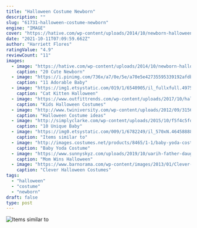 ```yaml
---
title: "Halloween Costume Newborn"
description: ""
slug: "61731-halloween-costume-newborn"
engine: "IMAGE"
cover: "https://hative.com/wp-content/uploads/2014/10/newborn-halloween-costumes/6-newborn-halloween-costume-ideas.jpg"
date: "2021-10-11T07:09:59.662Z"
author: "Harriett Flores"
ratingValue: "4.9"
reviewCount: "11"
images:
  - image: "https://hative.com/wp-content/uploads/2014/10/newborn-halloween-costumes/6-newborn-halloween-costume-ideas.jpg"
    caption: "20 Cute Newborn"
  - image: "https://i.pinimg.com/736x/a7/0e/5e/a70e5e42735595339192afdb66ce886d.jpg"
    caption: "11 Adorable Baby"
  - image: "https://img1.etsystatic.com/019/1/6540905/il_fullxfull.497549525_6mt7.jpg"
    caption: "Cat Kitten Halloween"
  - image: "https://www.outfittrends.com/wp-content/uploads/2017/10/halloween-costumes-for-10-year-olds.png"
    caption: "Kids Halloween Costumes"
  - image: "http://www.twiniversity.com/wp-content/uploads/2012/09/315603_296381740380519_83620293_n.jpeg"
    caption: "Halloween Costume ideas"
  - image: "http://simplyclarke.com/wp-content/uploads/2015/10/f5f4c5fd3aa20f2d0c4650ba77415539.jpg"
    caption: "10 Unique Baby"
  - image: "https://img0.etsystatic.com/009/1/6782249/il_570xN.464588880_i2h4.jpg"
    caption: "Items similar to"
  - image: "http://images.costumes.net/products/8465/1-1/baby-yoda-costume.jpg"
    caption: "Baby Yoda Costume"
  - image: "https://www.sunnyskyz.com/uploads/2019/10/uarih-father-daughter-zombie-photo-shoot-1.jpg"
    caption: "Mom Wins Halloween"
  - image: "https://www.barnorama.com/wp-content/images/2013/01/Clever-Halloween-Costumes/21-Clever-Halloween-Costumes.jpg"
    caption: "Clever Halloween Costumes"
tags:
  - "halloween"
  - "costume"
  - "newborn"
draft: false
type: post
---
```



![Items similar to](https://img0.etsystatic.com/009/1/6782249/il_570xN.464588880_i2h4.jpg "Items similar to")


<!--inArticleAds-->

<!--galleryOne-->


<!--inArticleAds-->

<!--galleryTwo-->


<!--galleryThree-->

